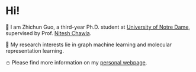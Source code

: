 # Hi! 
🌱 I am Zhichun Guo, a third-year Ph.D. student at [University of Notre Dame](https://www.nd.edu/), supervised by Prof. [Nitesh Chawla](https://niteshchawla.nd.edu/).

🌊 My research interests lie in graph machine learning and molecular representation learning.

⛄️ Please find more information on my [personal webpage](https://zguo.io/). 

